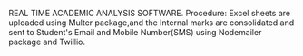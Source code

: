 REAL TIME ACADEMIC ANALYSIS SOFTWARE.
Procedure:
Excel sheets are uploaded using Multer package,and the Internal marks are consolidated and sent to Student's Email and Mobile Number(SMS) using Nodemailer package and Twillio.
